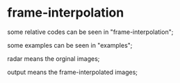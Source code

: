 # frame-interpolation

some relative codes can be seen in "frame-interpolation";

some examples can be seen in "examples";

radar means the orginal images;

output means the frame-interpolated images;
